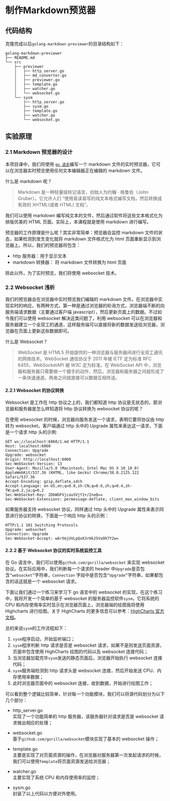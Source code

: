 # 制作Markdown预览器  

## 代码结构  

克隆完成以后`golang-markdown-previewer`的目录结构如下：  

```
golang-markdown-previewer
├── README.md
└── src
    ├── previewer
    │   ├── http_server.go
    │   ├── md_converter.go
    │   ├── previewer.go
    │   ├── template.go
    │   ├── watcher.go
    │   └── websocket.go
    └── sysm
        ├── http_server.go
        ├── sysm.go
        ├── template.go
        ├── watcher.go
        └── websocket.go

```

## 实验原理  

### 2.1 Markdown 预览器的设计  

本项目课中，我们将使用 [`go 语言`](http://www.shiyanlou.com/courses/11)编写一个 markdown 文件的实时预览器，它可以在浏览器实时预览使用任何文本编辑器正在编辑的 markdown 文件。  

什么是 markdown 呢？  

> Markdown 是一种轻量级标记语言，创始人为约翰 · 格鲁伯（John Gruber）。它允许人们 “使用易读易写的纯文本格式编写文档，然后转换成有效的 XHTML(或者 HTML) 文档”。  

我们可以使用 markdown 编写纯文本的文件，然后通过软件将这些文本格式化为排版优美的 HTML 页面。实际上，本课程就是使用 markdown 进行编写。  

预览器的工作原理是什么呢？其实非常简单：预览器会监控 markdown 文件的状态，如果检测到发生变化就将 markdown 文件格式化为 html 页面重新显示到浏览器上。所以，我们的预览器将包含：  

- http 服务器：用于显示文本  
- markdown 转换器： 将 markdown 文件转换为 html 页面  

除此以外，为了实时预览，我们将使用 websocket 技术。  

### 2.2 Websocket 浅析  

我们的预览器会在浏览器中实时预览我们编辑的 markdown 文件。在浏览器中实现实时的响应，有两种方式，第一种是通过浏览器的轮询方式，浏览器端不断的向服务端请求数据（主要通过客户端 javascript），然后更新页面上的数据。不过如今我们可以使用 websocket 解决这类问题了，利用 websocket 可以在浏览器和服务器建立一个全双工的通道，这样服务端可以直接将新的数据发送给浏览器，浏览器在页面上更新这些数据即可。  

什么是 Websocket？  

> WebSocket 是 HTML5 开始提供的一种浏览器与服务器间进行全双工通讯的网络技术。WebSocket 通信协议于 2011 年被 IETF 定为标准 RFC 6455，WebSocketAPI 被 W3C 定为标准。在 WebSocket API 中，浏览器和服务器只需要做一个握手的动作，然后，浏览器和服务器之间就形成了一条快速通道。两者之间就直接可以数据互相传送。  

#### 2.2.1 Websocket 的协议转换  

Websocket 是工作在 http 协议之上的，我们都知道 http 协议是无状态的，那浏览器和服务器是怎么样知道将 http 协议转换为 websocket 协议的呢？  

在使用 wbesocket 的时候，浏览器向服务发送一个请求，表明它要将协议由 http 转为 websocket。客户端通过 http 头中的 Upgrade 属性来表达这一请求，下面是一个请求 http 头的示例:  

```
GET ws://localhost:6060/1.md HTTP/1.1
Host: localhost:6060
Connection: Upgrade
Upgrade: websocket
Origin: http://localhost:6060
Sec-WebSocket-Version: 13
User-Agent: Mozilla/5.0 (Macintosh; Intel Mac OS X 10_10_0) AppleWebKit/537.36 (KHTML, like Gecko) Chrome/38.0.2125.122 Safari/537.36
Accept-Encoding: gzip,deflate,sdch
Accept-Language: en-US,en;q=0.8,zh-CN;q=0.6,zh;q=0.4,zh-TW;q=0.2,ja;q=0.2
Sec-WebSocket-Key: 2DbWGFVjcauSVjY1+/2neQ==
Sec-WebSocket-Extensions: permessage-deflate; client_max_window_bits

```

如果服务器支持 websocket 协议，同样通过 http 头中的 Upgrade 属性来表示同意进行协议的转换，下面是一个响应 http 头的示例：  

```
HTTP/1.1 101 Switching Protocols
Upgrade: websocket
Connection: Upgrade
Sec-WebSocket-Accept: w6rXmjUVLpQxK3rHk25Va9h7Y2w=

```

#### 2.2.2 基于 Websocket 协议的实时系统监控工具  

在 Go 语言中，我们可以使用`github.com/gorilla/websocket` 来实现 websocket 协议。在实际应用中，我们判断每一个请求的 header 中`Upgrade`是否包含`“websocket”`字符串，`Connection` 字段中是否包含`“Upgrade”`字符串，如果都包含的话这就是一个 websocket 请求。  

下面让我们通过一个练习来学习下 go 语言中的 websocket 的实现，在这个练习中，我将开发一个简单的基于 websocket 的服务器监控软件`sysm`，它将系统的 CPU 和内存使用率实时显示在浏览器页面上，浏览器端的绘图我将使用 Highcharts 进行绘图。关于 HighCharts 的更多信息可以参考：[HighCharts 官方文档](http://www.highcharts.com/)。  

总的来说`sysm`的工作流程如下：  

1. `sysm`程序启动，开始监听端口；  
2. `sysm`程序判断 http 请求是否是 websocket 请求，如果不是则发送页面资源，页面中包含使用 HighCharts 绘图的代码以及 websocket 连接代码；  
3. 当浏览器加载完毕`sysm`发送的静态页面后，浏览器开始执行 websocket 连接代码；  
4. `sysm`服务端检测到 http 请求头是 websocket 连接，然后开始发送 CPU、内存使用率数据；  
5. 此时浏览器页面中的 websocket 连接，收到数据，开始进行绘图工作；  

可以看到整个逻辑比较简单，针对每一个功能模块，我们可以将源代码划分为以下几个部分：  

- http_server.go  
  实现了一个功能简单的 http 服务器，该服务器针对请求是否是 websocket 请求做出相应的处理；  

- websocket.go  
  基于`github.com/gorilla/websocket`模块实现了基本的 websocket 操作；  

- template.go  
  主要是实现了对页面资源的操作，在浏览器对服务器第一次发起请求的时候，我们可以使用`Template`将页面资源发送给浏览器；  

- watcher.go  
  主要实现了系统 CPU 和内存使用率的监控；  

- sysm.go  
  封装了以上代码以方便对外使用。  

